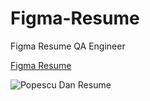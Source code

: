 # Figma-Resume
Figma Resume QA Engineer


[Figma Resume]([url](https://www.figma.com/embed?embed_host=share&url=https%3A%2F%2Fwww.figma.com%2Fdesign%2FqQeVV0LIXPGvOfOWZm3SBA%2FResume-(Community)%3Fnode-id%3D73-1096%26t%3Dg8Lv26glBnQiGj8Z-1"))

<!--
O sa am nevoie sa pun Github Sync, dar nu merge momentan cu Figma Plugin 
*/ -->
![Popescu Dan Resume](https://github.com/PopDan23/Figma-Resume/assets/108530554/ef48daf4-6659-4ec1-8330-6f7aaf5b404a)
